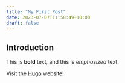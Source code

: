 ```yaml
---
title: "My First Post"
date: 2023-07-07T11:58:49+10:00
draft: false
---
```


## Introduction

This is **bold** text, and this is *emphasized* text.

Visit the [Hugo](https://gohugo.io) website!

